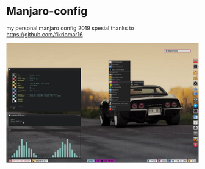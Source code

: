 # Manjaro-config
my personal manjaro config 2019
spesial thanks to https://github.com/fikriomar16

![alt text](https://github.com/deniraa978/Manjaro-config/blob/master/preview.png)
